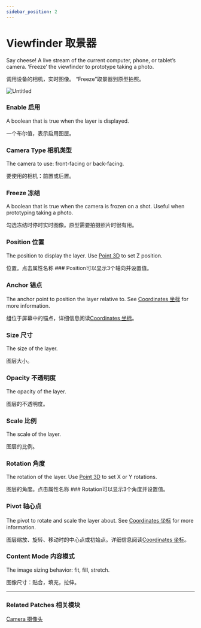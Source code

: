 ```yaml
---
sidebar_position: 2
---
```


# Viewfinder 取景器

Say cheese! A live stream of the current computer, phone, or tablet’s camera. ‘Freeze’ the viewfinder to prototype taking a photo.

调用设备的相机，实时图像。 “Freeze”取景器到原型拍照。

![Untitled](https://s3.us-west-2.amazonaws.com/secure.notion-static.com/3bfda507-ac90-4102-9448-26cd7c052bfc/Untitled.png?X-Amz-Algorithm=AWS4-HMAC-SHA256&X-Amz-Content-Sha256=UNSIGNED-PAYLOAD&X-Amz-Credential=AKIAT73L2G45EIPT3X45%2F20220602%2Fus-west-2%2Fs3%2Faws4_request&X-Amz-Date=20220602T190002Z&X-Amz-Expires=86400&X-Amz-Signature=3d568dca1a184c156f3341f191166ab1b36b3356dfe391bda6d21d707eecee66&X-Amz-SignedHeaders=host&response-content-disposition=filename%20%3D%22Untitled.png%22&x-id=GetObject)

### Enable 启用

A boolean that is true when the layer is displayed.

一个布尔值，表示启用图层。

### Camera Type 相机类型

The camera to use: front-facing or back-facing.

要使用的相机：前置或后置。

### Freeze 冻结

A boolean that is true when the camera is frozen on a shot. Useful when prototyping taking a photo.

勾选冻结时停时实时图像。原型需要拍摄照片时很有用。

### Position 位置

The position to display the layer. Use [Point 3D](./../Utility/Point%203D.md) to set Z position.

位置。点击属性名称 ### Position可以显示3个轴向并设置值。

### Anchor 锚点

The anchor point to position the layer relative to. See [Coordinates 坐标](./../Concepts/Coordinates.md) for more information.

组位于屏幕中的锚点，详细信息阅读[Coordinates 坐标](./../Concepts/Coordinates.md)。

### Size 尺寸

The size of the layer.

图层大小。

### Opacity 不透明度

The opacity of the layer.

图层的不透明度。

### Scale 比例

The scale of the layer.

图层的比例。

### Rotation 角度

The rotation of the layer. Use [Point 3D](./../Utility/Point%203D.md) to set X or Y rotations.

图层的角度。点击属性名称 ### Rotation可以显示3个角度并设置值。

### Pivot 轴心点

The pivot to rotate and scale the layer about. See [Coordinates 坐标](./../Concepts/Coordinates.md) for more information.

图层缩放、旋转、移动时的中心点或初始点。详细信息阅读[Coordinates 坐标](./../Concepts/Coordinates.md)。

### Content Mode 内容模式

The image sizing behavior: fit, fill, stretch.

图像尺寸：贴合，填充，拉伸。

------

### Related Patches 相关模块

[Camera 摄像头](./../Device/Camera.md)

